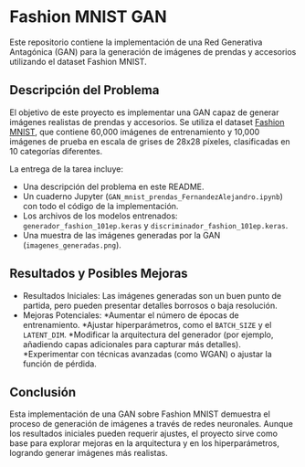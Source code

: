 # Fashion MNIST GAN

Este repositorio contiene la implementación de una Red Generativa Antagónica (GAN) para la generación de imágenes de prendas y accesorios utilizando el dataset Fashion MNIST.

## Descripción del Problema

El objetivo de este proyecto es implementar una GAN capaz de generar imágenes realistas de prendas y accesorios. Se utiliza el dataset [Fashion MNIST](https://github.com/zalandoresearch/fashion-mnist), que contiene 60,000 imágenes de entrenamiento y 10,000 imágenes de prueba en escala de grises de 28x28 píxeles, clasificadas en 10 categorías diferentes.

La entrega de la tarea incluye:
- Una descripción del problema en este README.
- Un cuaderno Jupyter (`GAN_mnist_prendas_FernandezAlejandro.ipynb`) con todo el código de la implementación.
- Los archivos de los modelos entrenados: `generador_fashion_101ep.keras` y `discriminador_fashion_101ep.keras`.
- Una muestra de las imágenes generadas por la GAN (`imagenes_generadas.png`).

## Resultados y Posibles Mejoras
* Resultados Iniciales: Las imágenes generadas son un buen punto de partida, pero pueden presentar detalles borrosos o baja resolución.
* Mejoras Potenciales:
 *Aumentar el número de épocas de entrenamiento.
 *Ajustar hiperparámetros, como el `BATCH_SIZE` y el `LATENT_DIM`.
 *Modificar la arquitectura del generador (por ejemplo, añadiendo capas adicionales para capturar más detalles).
 *Experimentar con técnicas avanzadas (como WGAN) o ajustar la función de pérdida.

## Conclusión
Esta implementación de una GAN sobre Fashion MNIST demuestra el proceso de generación de imágenes a través de redes neuronales. Aunque los resultados iniciales pueden requerir ajustes, el proyecto sirve como base para explorar mejoras en la arquitectura y en los hiperparámetros, logrando generar imágenes más realistas.  
